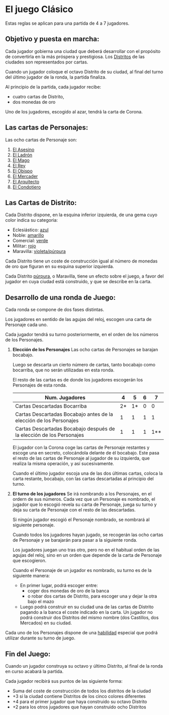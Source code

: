 El juego Clásico
================

Estas reglas se aplican para una partida de 4 a 7 jugadores.


Objetivo y puesta en marcha:
----------------------------
Cada jugador gobierna una ciudad que deberá desarrollar con el propósito de convertirla en la más próspera y prestigiosa. Los [Distritos](DISTRITOS.md) de las ciudades son representados por cartas. 

Cuando un jugador coloque el octavo Distrito de su ciudad, al final del turno del último jugador de la ronda, la partida finaliza.

Al principio de la partida, cada jugador recibe:
+ cuatro cartas de Distrito,
+ dos monedas de oro

Uno de los jugadores, escogido al azar, tendrá la carta de Corona.


Las cartas de Personajes:
-------------------------
Las ocho cartas de Personaje son:
1. [El Asesino](PERSONAJES.md#asesino)
2. [El Ladrón](PERSONAJES.md#ladron)
3. [El Mago](PERSONAJES.md#mago)
4. [El Rey](PERSONAJES.md#rey)
5. [El Obispo](PERSONAJES.md#obispo)
6. [El Mercader](PERSONAJES.md#mercader)
7. [El Arquitecto](PERSONAJES.md#arquitecto)
8. [El Condotiero](PERSONAJES.md#condotiero)


Las Cartas de Distrito:
-----------------------
Cada Distrito dispone, en la esquina inferior izquierda, de una gema cuyo color indica su categoria:
+ Eclesiástico: [azul](DISTRITOS.md#azul)
+ Noble: [amarillo](DISTRITOS.md#amarillo)
+ Comercial: [verde](DISTRITOS.md#verde)
+ Militar: [rojo](DISTRITOS.md#rojo)
+ Maravilla: [violeta/púrpura](DISTRITOS.md#purpura)

Cada Distrito tiene un coste de construcción igual al número de monedas de oro que figuran en su esquina superior izquierda.

Cada Distrito [púrpura](DISTRITOS.md#purpura), o Maravilla, tiene un efecto sobre el juego, a favor del jugador en cuya ciudad está construido, y que se describe en la carta.


Desarrollo de una ronda de Juego:
---------------------------------
Cada ronda se compone de dos fases distintas.

Los jugadores en sentido de las agujas del reloj, escogen una carta de Personaje cada uno.

Cada jugador tendrá su turno posteriormente, en el orden de los números de los Personajes.

1. __Elección de los Personajes__
	Las ocho cartas de Personajes se barajan bocabajo. 

	Luego se descarta un cierto número de cartas, tanto bocabajo como bocarriba, que no serán utilizadas en esta ronda.

	El resto de las cartas es de donde los jugadores escogerán los Personajes de esta ronda.

	 Num. Jugadores                                                       | 4  | 5  | 6 | 7   |
	----------------------------------------------------------------------|----|----|---|-----|
	 Cartas Descartadas Bocarriba                                         | 2* | 1* | 0 | 0   |
	 Cartas Descartadas Bocabajo antes de la elección de los Personajes   | 1  | 1  | 1 | 1   |
	 Cartas Descartadas Bocabajo después de la elección de los Personajes | 1  | 1  | 1 | 1** |

	El jugador con la Corona coge las cartas de Personaje restantes y escoge una en secreto, colocándola delante de él bocabajo. Este pasa el resto de las cartas de Personaje al jugador de su izquierda, que realiza la misma operación, y así sucesivamente. 

	Cuando el último jugador escoja una de las dos últimas cartas, coloca la carta restante, bocabajo, con las cartas descartadas al principio del turno.

2. __El turno de los jugadores__
	Se irá nombrando a los Personajes, en el ordern de sus números. Cada vez que un Personaje es nombrado, el jugador que lo escogió revela su carta de Personaje, juega su turno y deja su carta de Personaje con el resto de las descartadas.

	Si ningún jugador escogió el Personaje nombrado, se nombrará al siguiente personaje.

	Cuando todos los jugadores hayan jugado, se recogerán las ocho cartas de Personaje y se barajarán para pasar a la siguiente ronda.

	Los jugadores juegan uno tras otro, pero no en el habitual orden de las agujas del reloj, sino en un orden que depende de la carta de Personaje que escogieron.

	Cuando el Personaje de un jugador es nombrado, su turno es de la siguiente manera:
	+ En primer lugar, podrá escoger entre:
		* coger dos monedas de oro de la banca
		* o robar dos cartas de Distrito, para escoger una y dejar la otra bajo el mazo
	+ Luego podrá construir en su ciudad una de las cartas de Distrito pagando a la banca el coste indicado en la carta. Un jugador no podrá construir dos Distritos del mismo nombre (dos Castillos, dos Mercados) en su ciudad.

Cada uno de los Personajes dispone de una [habilidad](PERSONAJES.md) especial que podrá utilizar durante su turno de juego.


Fin del Juego:
--------------
Cuando un jugador construya su octavo y último Distrito, al final de la ronda en curso acabará la partida.

Cada jugador recibirá sus puntos de las siguiente forma:
+ Suma del coste de construcción de todos los distritos de la ciudad
+ +3 si la ciudad contiene Distritos de los cinco colores diferentes
+ +4 para el primer jugador que haya construido su octavo Distrito
+ +2 para los otros jugadores que hayan construido ocho Distritos









